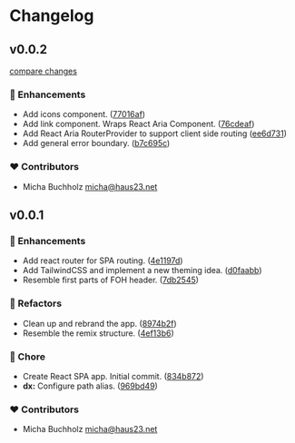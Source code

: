 # Changelog


## v0.0.2

[compare changes](https://github.com/haus23/tipprunde/compare/v0.0.1...v0.0.2)

### 🚀 Enhancements

- Add icons component. ([77016af](https://github.com/haus23/tipprunde/commit/77016af))
- Add link component. Wraps React Aria Component. ([76cdeaf](https://github.com/haus23/tipprunde/commit/76cdeaf))
- Add React Aria RouterProvider to support client side routing ([ee6d731](https://github.com/haus23/tipprunde/commit/ee6d731))
- Add general error boundary. ([b7c695c](https://github.com/haus23/tipprunde/commit/b7c695c))

### ❤️ Contributors

- Micha Buchholz <micha@haus23.net>

## v0.0.1


### 🚀 Enhancements

- Add react router for SPA routing. ([4e1197d](https://github.com/haus23/tipprunde/commit/4e1197d))
- Add TailwindCSS and implement a new theming idea. ([d0faabb](https://github.com/haus23/tipprunde/commit/d0faabb))
- Resemble first parts of FOH header. ([7db2545](https://github.com/haus23/tipprunde/commit/7db2545))

### 💅 Refactors

- Clean up and rebrand the app. ([8974b2f](https://github.com/haus23/tipprunde/commit/8974b2f))
- Resemble the remix structure. ([4ef13b6](https://github.com/haus23/tipprunde/commit/4ef13b6))

### 🏡 Chore

- Create React SPA app. Initial commit. ([834b872](https://github.com/haus23/tipprunde/commit/834b872))
- **dx:** Configure path alias. ([969bd49](https://github.com/haus23/tipprunde/commit/969bd49))

### ❤️ Contributors

- Micha Buchholz <micha@haus23.net>

